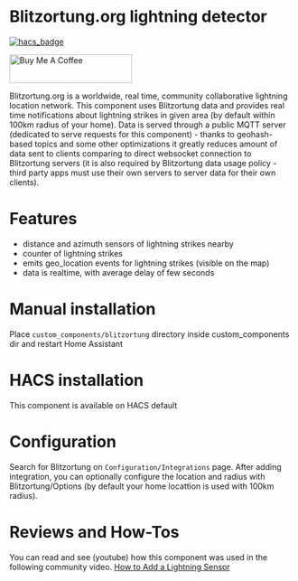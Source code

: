 # Blitzortung.org lightning detector

[![hacs_badge](https://img.shields.io/badge/HACS-Default-orange.svg?style=for-the-badge)](https://github.com/hacs/integration)

<a href="https://www.buymeacoffee.com/emrk" target="_blank"><img src="https://cdn.buymeacoffee.com/buttons/default-orange.png" alt="Buy Me A Coffee" style="height: 51px !important;width: 217px !important;" ></a>

Blitzortung.org is a worldwide, real time, community collaborative lightning location network. This component uses Blitzortung data and provides real time notifications about lightning strikes in given area (by default within 100km radius of your home). Data is served through a public MQTT server (dedicated to serve requests for this component) - thanks to geohash-based topics and some other optimizations it greatly reduces amount of data sent to clients comparing to direct websocket connection to Blitzortung servers (it is also required by Blitzortung data usage policy - third party apps must use their own servers to server data for their own clients).


# Features
- distance and azimuth sensors of lightning strikes nearby
- counter of lightning strikes
- emits geo_location events for lightning strikes (visible on the map)
- data is realtime, with average delay of few seconds

# Manual installation
Place `custom_components/blitzortung` directory inside custom_components dir and restart Home Assistant

# HACS installation
This component is available on HACS default

# Configuration
Search for Blitzortung on `Configuration/Integrations` page. After adding integration, you can optionally configure the location and radius with Blitzortung/Options (by default your home locattion is used with 100km radius).

# Reviews and How-Tos
You can read and see (youtube) how this component was used in the following community video.
[How to Add a Lightning Sensor](https://www.vcloudinfo.com/2020/08/adding-a-lightning-sensor-to-home-assistant.html)
